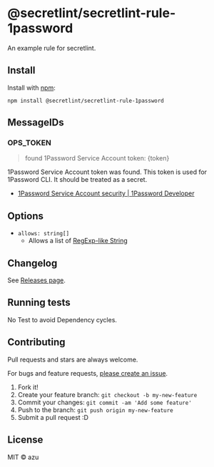 # @secretlint/secretlint-rule-1password

An example rule for secretlint.

## Install

Install with [npm](https://www.npmjs.com/):

    npm install @secretlint/secretlint-rule-1password

## MessageIDs

### OPS_TOKEN
> found 1Password Service Account token: {token}

1Password Service Account token was found.
This token is used for 1Password CLI.
It should be treated as a secret.

- [1Password Service Account security | 1Password Developer](https://developer.1password.com/docs/service-accounts/security/)

## Options

- `allows: string[]`
    - Allows a list of [RegExp-like String](https://github.com/textlint/regexp-string-matcher#regexp-like-string)

## Changelog

See [Releases page](https://github.com/secretlint/secretlint/releases).

## Running tests

No Test to avoid Dependency cycles.

## Contributing

Pull requests and stars are always welcome.

For bugs and feature requests, [please create an issue](https://github.com/secretlint/secretlint/issues).

1. Fork it!
2. Create your feature branch: `git checkout -b my-new-feature`
3. Commit your changes: `git commit -am 'Add some feature'`
4. Push to the branch: `git push origin my-new-feature`
5. Submit a pull request :D

## License

MIT © azu

